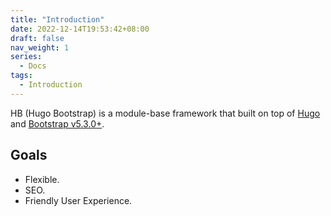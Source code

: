 ```yaml
---
title: "Introduction"
date: 2022-12-14T19:53:42+08:00
draft: false
nav_weight: 1
series:
  - Docs
tags:
  - Introduction
---
```


HB (Hugo Bootstrap) is a module-base framework that built on top of [Hugo](https://gohugo.io) and [Bootstrap v5.3.0+](https://getbootstrap.com).

## Goals

- Flexible.
- SEO.
- Friendly User Experience.
